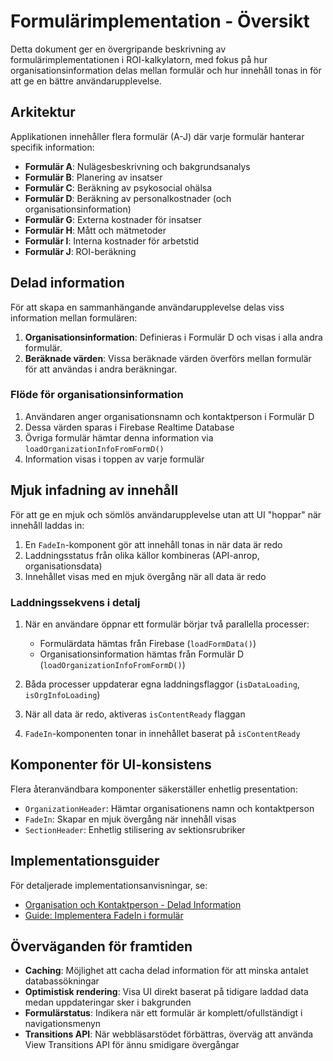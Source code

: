 # Formulärimplementation - Översikt

Detta dokument ger en övergripande beskrivning av formulärimplementationen i ROI-kalkylatorn, med fokus på hur organisationsinformation delas mellan formulär och hur innehåll tonas in för att ge en bättre användarupplevelse.

## Arkitektur

Applikationen innehåller flera formulär (A-J) där varje formulär hanterar specifik information:

- **Formulär A**: Nulägesbeskrivning och bakgrundsanalys
- **Formulär B**: Planering av insatser
- **Formulär C**: Beräkning av psykosocial ohälsa
- **Formulär D**: Beräkning av personalkostnader (och organisationsinformation)
- **Formulär G**: Externa kostnader för insatser
- **Formulär H**: Mått och mätmetoder
- **Formulär I**: Interna kostnader för arbetstid
- **Formulär J**: ROI-beräkning

## Delad information

För att skapa en sammanhängande användarupplevelse delas viss information mellan formulären:

1. **Organisationsinformation**: Definieras i Formulär D och visas i alla andra formulär.
2. **Beräknade värden**: Vissa beräknade värden överförs mellan formulär för att användas i andra beräkningar.

### Flöde för organisationsinformation

1. Användaren anger organisationsnamn och kontaktperson i Formulär D
2. Dessa värden sparas i Firebase Realtime Database
3. Övriga formulär hämtar denna information via `loadOrganizationInfoFromFormD()`
4. Information visas i toppen av varje formulär

## Mjuk infadning av innehåll

För att ge en mjuk och sömlös användarupplevelse utan att UI "hoppar" när innehåll laddas in:

1. En `FadeIn`-komponent gör att innehåll tonas in när data är redo
2. Laddningsstatus från olika källor kombineras (API-anrop, organisationsdata)
3. Innehållet visas med en mjuk övergång när all data är redo

### Laddningssekvens i detalj

1. När en användare öppnar ett formulär börjar två parallella processer:
   - Formulärdata hämtas från Firebase (`loadFormData()`)
   - Organisationsinformation hämtas från Formulär D (`loadOrganizationInfoFromFormD()`)
   
2. Båda processer uppdaterar egna laddningsflaggor (`isDataLoading`, `isOrgInfoLoading`)

3. När all data är redo, aktiveras `isContentReady` flaggan

4. `FadeIn`-komponenten tonar in innehållet baserat på `isContentReady`

## Komponenter för UI-konsistens

Flera återanvändbara komponenter säkerställer enhetlig presentation:

- `OrganizationHeader`: Hämtar organisationens namn och kontaktperson
- `FadeIn`: Skapar en mjuk övergång när innehåll visas
- `SectionHeader`: Enhetlig stilisering av sektionsrubriker

## Implementationsguider

För detaljerade implementationsanvisningar, se:

- [Organisation och Kontaktperson - Delad Information](./OrganizationHeaderInfo.md)
- [Guide: Implementera FadeIn i formulär](./FadeInImplementation.md)

## Överväganden för framtiden

- **Caching**: Möjlighet att cacha delad information för att minska antalet databassökningar
- **Optimistisk rendering**: Visa UI direkt baserat på tidigare laddad data medan uppdateringar sker i bakgrunden
- **Formulärstatus**: Indikera när ett formulär är komplett/ofullständigt i navigationsmenyn
- **Transitions API**: När webbläsarstödet förbättras, överväg att använda View Transitions API för ännu smidigare övergångar 